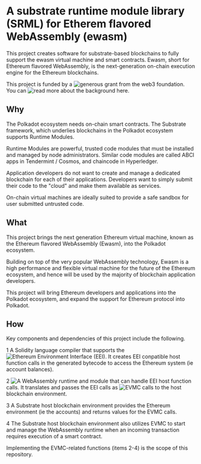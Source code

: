 # A substrate runtime module library (SRML) for Etherem flavored WebAssembly (ewasm) 

This project creates software for substrate-based blockchains to fully support the ewasm virtual machine and smart contracts. Ewasm, short for Ethereum flavored WebAssembly, is the next-generation on-chain execution engine for the Ethereum blockchains.

This project is funded by a ![generous grant](https://medium.com/second-state/second-state-awarded-a-grant-to-bring-next-gen-ethereum-infrastructure-to-polkadot-ecosystem-6545fb2267fc) from the web3 foundation. You can ![read more about the background here](https://medium.com/wasm/polkadot-is-getting-webassembly-based-ethereum-2-0-virtual-machine-from-second-state-dd2c3fd48f75). 

## Why

The Polkadot ecosystem needs on-chain smart contracts. The Substrate framework, which underlies blockchains in the Polkadot ecosystem supports Runtime Modules.

Runtime Modules are powerful, trusted code modules that must be installed and managed by node administrators. Similar code modules are called ABCI apps in Tendermint / Cosmos, and chaincode in Hyperledger.

Application developers do not want to create and manage a dedicated blockchain for each of their applications. Developers want to simply submit their code to the "cloud" and make them available as services.

On-chain virtual machines are ideally suited to provide a safe sandbox for user submitted untrusted code. 

## What

This project brings the next generation Ethereum virtual machine, known as the Ethereum flavored WebAssembly (Ewasm), into the Polkadot ecosystem. 

Building on top of the very popular WebAssembly technology, Ewasm is a high performance and flexible virtual machine for the future of the Ethereum ecosystem, and hence will be used by the majority of blockchain application developers. 

This project will bring Ethereum developers and applications into the Polkadot ecosystem, and expand the support for Ethereum protocol into Polkadot. 

## How

Key components and dependencies of this project include the following. 

1 A Solidity language compiler that supports the ![Ethereum Environment Interface](https://ewasm.readthedocs.io/en/mkdocs/eth_interface/) (EEI). It creates EEI conpatible host function calls in the generated bytecode to access the Ethereum system (ie account balances).

2 ![A WebAssembly runtime and module](https://github.com/second-state/ssvm) that can handle EEI host function calls. It translates and passes the EEI calls as ![EVMC](https://evmc.ethereum.org/) calls to the host blockchain environment. 

3 A Substrate host blockchain environment provides the Ethereum environment (ie the accounts) and returns values for the EVMC calls. 

4 The Substrate host blockchain environment also utilizes EVMC to start and manage the WebAssembly runtime when an incoming transaction requires execution of a smart contract. 

Implementing the EVMC-related functions (items 2-4) is the scope of this repository.




